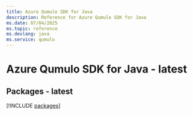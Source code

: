 ```yaml
---
title: Azure Qumulo SDK for Java
description: Reference for Azure Qumulo SDK for Java
ms.date: 07/04/2025
ms.topic: reference
ms.devlang: java
ms.service: qumulo
---
```

# Azure Qumulo SDK for Java - latest
## Packages - latest
[!INCLUDE [packages](qumulo-index.md)]